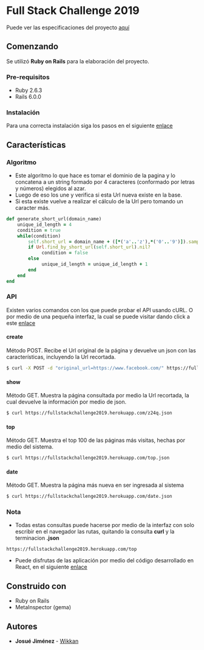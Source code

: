 # Full Stack Challenge 2019

Puede ver las especificaciones del proyecto [aquí](https://drive.google.com/file/d/1pDolgbZ-tH192V9HTLl30f85X44DAs1Y/view)

## Comenzando

Se utilizó **Ruby on Rails** para la elaboración del proyecto.


### Pre-requisitos

* Ruby 2.6.3
* Rails 6.0.0

### Instalación

Para una correcta instalación siga los pasos en el siguiente [enlace](https://gorails.com/setup/ubuntu/18.04)


## Características

### Algoritmo

* Este algoritmo lo que hace es tomar el dominio de la pagina y lo concatena a un string formado por 4 caracteres (conformado por letras y números) elegidos al azar. 
* Luego de eso los une y verifica si esta Url nueva existe en la base.
* Si esta existe vuelve a realizar el cálculo de la Url pero tomando un caracter más.

```ruby
def generate_short_url(domain_name)
    unique_id_length = 4
    condition = true
    while(condition)
        self.short_url = domain_name + ([*('a'..'z'),*('0'..'9')]).sample(unique_id_length).join
        if Url.find_by_short_url(self.short_url).nil?
             condition = false
        else
             unique_id_length = unique_id_length + 1
        end
    end
end
```

### API

Existen varios comandos con los que puede probar el API usando cURL. O por medio de una pequeña interfaz, la cual se puede visitar dando click a este [enlace](https://fullstackchallenge2019.herokuapp.com/)

#### create

Método POST. Recibe el Url original de la página y devuelve un json con las características, incluyendo la Url recortada.
```bash
$ curl -X POST -d "original_url=https://www.facebook.com/" https://fullstackchallenge2019.herokuapp.com/urls/create.json
```

#### show

Método GET. Muestra la página consultada por medio la Url recortada, la cual devuelve la información por medio de json. 
```bash
$ curl https://fullstackchallenge2019.herokuapp.com/z24q.json
```

#### top

Método GET. Muestra el top 100 de las páginas más visitas, hechas por medio del sistema.
```bash
$ curl https://fullstackchallenge2019.herokuapp.com/top.json
```

#### date

Método GET. Muestra la página más nueva en ser ingresada al sistema
```bash
$ curl https://fullstackchallenge2019.herokuapp.com/date.json
```

### Nota

* Todas estas consultas puede hacerse por medio de la interfaz con solo escribir en el navegador las rutas, quitando la consulta **curl** y la terminacion **.json**
```
https://fullstackchallenge2019.herokuapp.com/top
```
* Puede disfrutas de las aplicación por medio del código desarrollado en React, en el siguiente [enlace](https://github.com/Wikkan/FullStackChallenge2019Web)

## Construido con

* Ruby on Rails
* MetaInspector (gema)

## Autores

* **Josué Jiménez** - [Wikkan](https://github.com/Wikkan)

